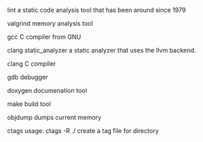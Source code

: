 lint
	a static code analysis tool that has been around since 1979

valgrind 
	memory analysis tool

gcc
	C compiler from GNU

clang static_analyzer
	a static analyzer that uses the llvm backend.



clang
	C compiler

gdb
	debugger

doxygen
	documenation tool

make
	build tool

objdump
	dumps current memory

ctags
	usage: ctags -R ./
		create a tag file for directory
